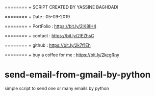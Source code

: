 ======== + SCRIPT CREATED BY YASSINE BAGHDADI

======== + Date : 05-09-2019 

======== + PortFolio : https://bit.ly/2lK8IH4

======== + contact : https://bit.ly/2lEZhsC

======== + github : https://bit.ly/2k7f1Eh

======== + buy a coffee for me : https://bit.ly/2kcgRny 

# send-email-from-gmail-by-python

simple script to send one or many emails by python 

